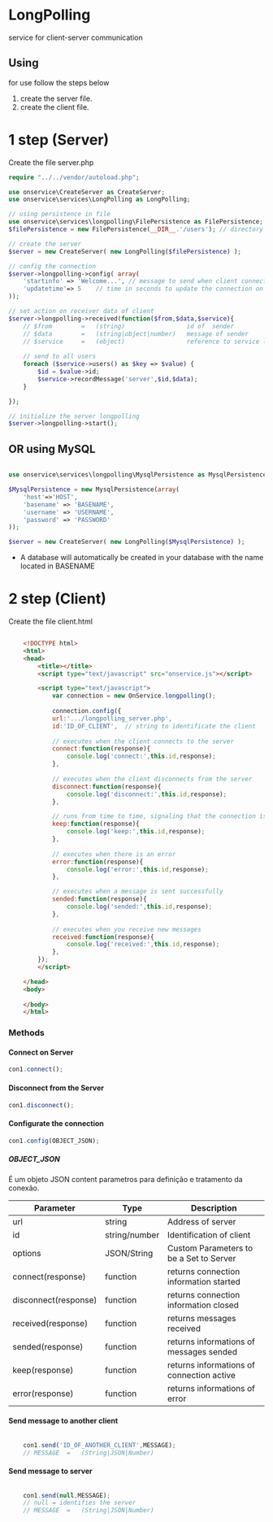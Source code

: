
# LongPolling
service for client-server communication

## Using
for use follow the steps below

1. create the server file.
2. create the client file.


# 1 step (Server)
Create the file server.php

```php
require "../../vendor/autoload.php";

use onservice\CreateServer as CreateServer;
use onservice\services\LongPolling as LongPolling;

// using persistence in file
use onservice\services\longpolling\FilePersistence as FilePersistence;
$filePersistence = new FilePersistence(__DIR__.'/users'); // directory to save data (writeable)

// create the server
$server = new CreateServer( new LongPolling($filePersistence) );

// config the connection
$server->longpolling->config( array(    
    'startinfo' => 'Welcome...', // message to send when client connect
    'updatetime'=> 5    // time in seconds to update the connection on the client
));

// set action on receiver data of client
$server->longpolling->received(function($from,$data,$service){
    // $from        =   (string)                 id of  sender
    // $data        =   (string|object|number)   message of sender
    // $service     =   (object)                 reference to service longpolling
    
    // send to all users
    foreach ($service->users() as $key => $value) {
        $id = $value->id;
        $service->recordMessage('server',$id,$data);
    }

});

// initialize the server longpolling
$server->longpolling->start();

```

## OR using MySQL

```php

use onservice\services\longpolling\MysqlPersistence as MysqlPersistence;

$MysqlPersistence = new MysqlPersistence(array(
    'host'=>'HOST',
    'basename' => 'BASENAME',
    'username' => 'USERNAME',
    'password' => 'PASSWORD'
));

$server = new CreateServer( new LongPolling($MysqlPersistence) );

```

- A database will automatically be created in your database with the name located in BASENAME

# 2 step (Client)
Create the file client.html

```html

    <!DOCTYPE html>
    <html>
    <head>
        <title></title>
        <script type="text/javascript" src="onservice.js"></script>

        <script type="text/javascript">
            var connection = new OnService.longpolling();
            
            connection.config({
            url:'.../longpolling_server.php',
            id:'ID_OF_CLIENT',  // string to identificate the client
    
            // executes when the client connects to the server
            connect:function(response){
                console.log('connect:',this.id,response);               
            },
            
            // executes when the client disconnects from the server
            disconnect:function(response){
                console.log('disconnect:',this.id,response);               
            },

            // runs from time to time, signaling that the connection is active
            keep:function(response){
                console.log('keep:',this.id,response);              
            },
            
            // executes when there is an error
            error:function(response){           
                console.log('error:',this.id,response);
            },

            // executes when a message is sent successfully
            sended:function(response){
                console.log('sended:',this.id,response);
            },
                     
            // executes when you receive new messages
            received:function(response){
                console.log('received:',this.id,response);              
            },
        });
        </script>

    </head>
    <body>
    
    </body>
    </html>

```

### Methods 

#### Connect on Server

```javascript
con1.connect();
```

#### Disconnect from the Server

```javascript
con1.disconnect();
```
#### Configurate the connection

```javascript
con1.config(OBJECT_JSON);
```
##### OBJECT_JSON
É um objeto JSON content parametros para definição e tratamento da conexão.

|Parameter|Type |Description|
|--|--|--|
|url|string  |Address of server  
|id| string/number |Identification of client
|options| JSON/String | Custom Parameters to be a Set to Server    
|connect(response)|function| returns connection information started
|disconnect(response)|function|returns connection information closed
|received(response)|function|returns messages received
|sended(response)|function|returns informations of messages sended
|keep(response)|function|returns informations of connection active
|error(response)|function|returns informations of error

#### Send message to another client


```javascript

    con1.send('ID_OF_ANOTHER_CLIENT',MESSAGE);
    // MESSAGE  =   (String|JSON|Number)

```

#### Send message to server


```javascript

    con1.send(null,MESSAGE);
    // null = identifies the server
    // MESSAGE  =   (String|JSON|Number)

```